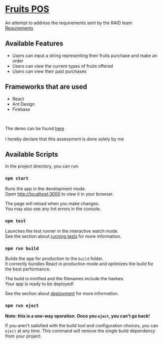 # [Fruits POS](https://653baf91852595000879231a--luxury-mermaid-063e77.netlify.app/)

An attempt to address the requirements sent by the RAID team
[Requirements](https://file.go.gov.sg/ses-swe-homework.pdf)

## Available Features

- Users can input a string representing their fruits purchase and make an order
- Users can view the current types of fruits offered
- Users can view their past purchases

## Frameworks that are used

- React
- Ant Design
- Firebase

&nbsp;

The demo can be found [here](https://653baf91852595000879231a--luxury-mermaid-063e77.netlify.app/)
\
&nbsp;
\
I hereby declare that this assessment is done solely by me

## Available Scripts

In the project directory, you can run:

### `npm start`

Runs the app in the development mode.\
Open [http://localhost:3000](http://localhost:3000) to view it in your browser.

The page will reload when you make changes.\
You may also see any lint errors in the console.

### `npm test`

Launches the test runner in the interactive watch mode.\
See the section about [running tests](https://facebook.github.io/create-react-app/docs/running-tests) for more information.

### `npm run build`

Builds the app for production to the `build` folder.\
It correctly bundles React in production mode and optimizes the build for the best performance.

The build is minified and the filenames include the hashes.\
Your app is ready to be deployed!

See the section about [deployment](https://facebook.github.io/create-react-app/docs/deployment) for more information.

### `npm run eject`

**Note: this is a one-way operation. Once you `eject`, you can't go back!**

If you aren't satisfied with the build tool and configuration choices, you can `eject` at any time. This command will remove the single build dependency from your project.
